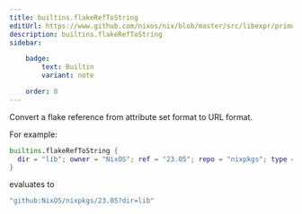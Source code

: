 ```yaml
---
title: builtins.flakeRefToString
editUrl: https://www.github.com/nixos/nix/blob/master/src/libexpr/primops.cc
description: builtins.flakeRefToString
sidebar:

    badge:
        text: Builtin
        variant: note

    order: 0
---
```


Convert a flake reference from attribute set format to URL format.

For example:
```nix
builtins.flakeRefToString {
  dir = "lib"; owner = "NixOS"; ref = "23.05"; repo = "nixpkgs"; type = "github";
}
```
evaluates to
```nix
"github:NixOS/nixpkgs/23.05?dir=lib"
```



